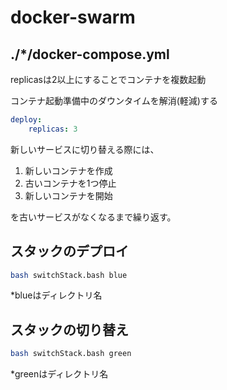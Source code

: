 # docker-swarm

## ./*/docker-compose.yml

replicasは2以上にすることでコンテナを複数起動

コンテナ起動準備中のダウンタイムを解消(軽減)する

```yml
deploy:
    replicas: 3
```

新しいサービスに切り替える際には、

1. 新しいコンテナを作成
2. 古いコンテナを1つ停止
3. 新しいコンテナを開始

を古いサービスがなくなるまで繰り返す。

## スタックのデプロイ

```bash
bash switchStack.bash blue
```

*blueはディレクトリ名

## スタックの切り替え

```bash
bash switchStack.bash green
```

*greenはディレクトリ名
